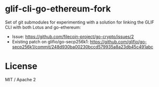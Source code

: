 glif-cli-go-ethereum-fork
=========================

Set of git submodules for experimenting with a solution for linking the GLIF CLI
with both Lotus and go-ethereum:

* Issue: https://github.com/filecoin-project/go-crypto/issues/2
* Existing patch on glifio/go-secp256k1: https://github.com/glifio/go-secp256k1/commit/248d930ba00230bccd579935a8a23db45c491abc

# License

MIT / Apache 2

